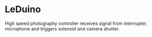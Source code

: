 # LeDuino
High speed photography controller receives signal from interrupter, microphone and triggers solenoid and camera shutter.
